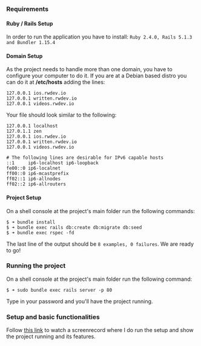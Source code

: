 ### Requirements
#### Ruby / Rails Setup
In order to run the application you have to install: `Ruby 2.4.0, Rails 5.1.3 and Bundler 1.15.4`

#### Domain Setup
As the project needs to handle more than one domain, you have to configure your computer to do it. If you are at a Debian based distro you can do it at **/etc/hosts** adding the lines:
```
127.0.0.1 ios.rwdev.io
127.0.0.1 written.rwdev.io
127.0.0.1 videos.rwdev.io

```

Your file should look similar to the following:
```
127.0.0.1 localhost
127.0.1.1 zen
127.0.0.1 ios.rwdev.io
127.0.0.1 written.rwdev.io
127.0.0.1 videos.rwdev.io

# The following lines are desirable for IPv6 capable hosts
::1     ip6-localhost ip6-loopback
fe00::0 ip6-localnet
ff00::0 ip6-mcastprefix
ff02::1 ip6-allnodes
ff02::2 ip6-allrouters
```

#### Project Setup
On a shell console at the project's main folder run the following commands:
```
$ ➜ bundle install
$ ➜ bundle exec rails db:create db:migrate db:seed
$ ➜ bundle exec rspec -fd
```

The last line of the output should be `8 examples, 0 failures`. We are ready to go!

### Running the project
On a shell console at the project's main folder run the following command:
```
$ ➜ sudo bundle exec rails server -p 80
```

Type in your password and you'll have the project running.

### Setup and basic functionalities
Follow [this link](https://drive.google.com/open?id=0B82wTkj5ypa0NUM2V0RLY3dqeTQ) to watch a screenrecord where I do run the setup and show the project running and its features.